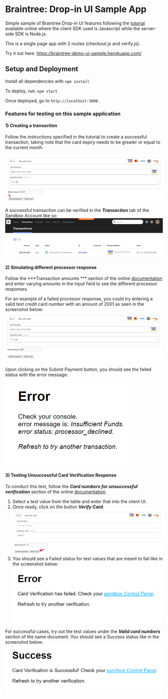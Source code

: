 # Braintree:  Drop-in UI Sample App

Simple sample of Braintree Drop-in UI features following the [tutorial](https://developers.braintreepayments.com/start/tutorial-drop-in-node) available online where the client SDK used is Javascript while the server-side SDK is Node.js. 

This is a single page app with 2 routes (checkout.js and verify.js). 

Try it out here: https://braintree-demo-ui-sample.herokuapp.com/

## Setup and Deployment
Install all dependencies with
`npm install`

To deploy, run:
`npm start` 

Once deployed, go to `http://localhost:3000` .

### Features for testing on this sample application

#### 1) Creating a transaction
Follow the instructions specified in the tutorial to create a successful transaction, taking note that the card expiry needs to be greater or equal to the current month. 

![](img/dashboard_submit_payment.png)

A successful transaction can be verified in the ***Transaction*** tab of the Sandbox Account like so:
![](img/dashboard_payment_success_sandbox.png)

#### 2) Simulating different processor response
Follow the ***Transaction amounts *** section of the online [documentation](https://developers.braintreepayments.com/reference/general/testing/node) and enter varying amounts in the input field to see the different processor responses. 

For an example of a failed processor response, you could try entering a valid test credit card number with an amount of 2001 as seen in the screenshot below:
![](img/dashboard_processor_response_1.png)

Upon clicking on the Submit Payment button, you should see the failed status with the error message:
![](img/dashboard_processor_response_2.png)

#### 3) Testing Unsuccessful Card Verification Response
To conduct this test, follow the ***Card numbers for unsuccessful verification*** section of the online [documentation](https://developers.braintreepayments.com/reference/general/testing/node).
1) Select a test value from the table and enter that into the client UI. 
2) Once ready, click on the button ***Verify Card***.  
![](img/dashboard_verify_card.png)
3) You should see a Failed status for test values that are meant to fail like in the screenshot below:
![](img/dashboard_verify_card_failed.png)

For successful cases, try out the test values under the ***Valid card numbers*** section of the same document. You should see a Success status like in the screenshot below:
![](img/dashboard_verify_card_successful.png)

